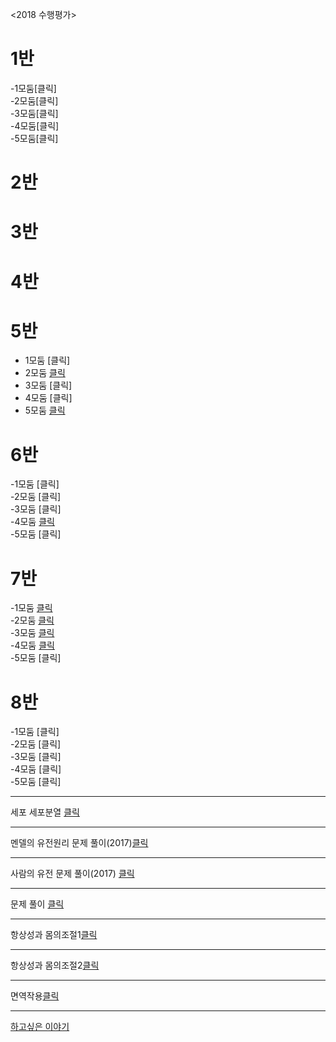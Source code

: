  
<2018 수행평가>  
# 1반
-1모둠[클릭]  
-2모둠[클릭]  
-3모둠[클릭]  
-4모둠[클릭]  
-5모둠[클릭]  

# 2반
# 3반
# 4반
# 5반  
- 1모둠 [클릭]  
- 2모둠 [클릭](https://youtu.be/Szu7-1cgXBY)
- 3모둠 [클릭]
- 4모둠 [클릭]
- 5모둠 [클릭](https://youtu.be/nc6RMNLGS8Q)    

# 6반      
-1모둠 [클릭]  
-2모둠 [클릭]  
-3모둠 [클릭]  
-4모둠 [클릭](https://youtu.be/kSs-y24r45s)    
-5모둠 [클릭]  

# 7반  
-1모둠 [클릭](https://youtu.be/V6lQ9rK2cxM)   
-2모둠 [클릭](https://youtu.be/T-k6VnyipVs)  
-3모둠 [클릭](https://youtu.be/YqdFg8tJH2M)   
-4모둠 [클릭](https://youtu.be/0D_sxJ0z2-g)   
-5모둠 [클릭]     

# 8반  
-1모둠 [클릭]   
-2모둠 [클릭]   
-3모둠 [클릭]   
-4모둠 [클릭]   
-5모둠 [클릭]    

***  



세포 세포분열 [클릭](https://youtu.be/ag-y_Ix0eHw)    
***  
멘델의 유전원리 문제 풀이(2017)[클릭](https://youtu.be/N_FI_YIA5Yw)    
***  
사람의 유전 문제 풀이(2017) [클릭](https://youtu.be/UHtfhYY9v_o)      
***  
문제 풀이 [클릭](https://youtu.be/gt6QWPhgipM)  
***   

항상성과 몸의조절1[클릭](https://youtu.be/_iG46Am9IFM)   
***   
항상성과 몸의조절2[클릭](https://youtu.be/ycIynM7INOA)   
***

면역작용[클릭](https://youtu.be/_u_CtA4ppSM)   

***   

[하고싶은 이야기](http://padlet.com/dreamkii816/25)
